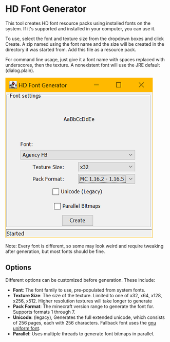 # HD Font Generator

This tool creates HD font resource packs using installed fonts on the system. If
it's supported and installed in your computer, you can use it.

To use, select the font and texture size from the dropdown boxes and click
Create. A zip named using the font name and the size will be created in the
directory it was started from. Add this file as a resource pack.

For command line usage, just give it a font name with spaces replaced with
underscores, then the texture. A nonexistent font will use the JRE default
(dialog.plain).

![The generator window](docs/generator.png)

Note: Every font is different, so some may look weird and require tweaking after
generation, but most fonts should be fine.

## Options

Different options can be customized before generation. These include:

- **Font**: The font family to use, pre-populated from system fonts.
- **Texture Size**: The size of the texture. Limited to one of x32, x64, x128,
  x256, x512. Higher resolution textures will take longer to generate
- **Pack Format**: The minecraft version range to generate the font for.
  Supports formats 1 through 7.
- **Unicode**: (legacy), Generates the full extended unicode, which consists of
  256 pages, each with 256 characters. Fallback font uses the 
  [gnu uniform font](http://unifoundry.com/unifont/).
- **Parallel**: Uses multiple threads to generate font bitmaps in parallel.